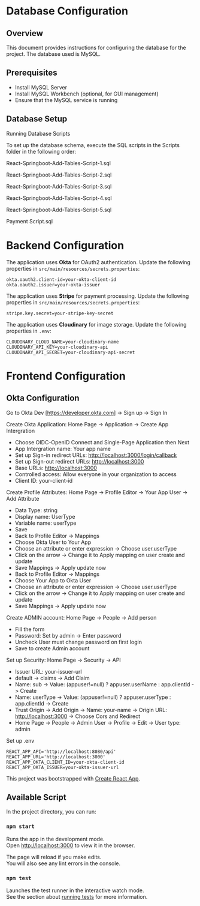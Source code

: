 # Database Configuration

## Overview
This document provides instructions for configuring the database for the project. The database used is MySQL.

## Prerequisites
- Install MySQL Server
- Install MySQL Workbench (optional, for GUI management)
- Ensure that the MySQL service is running

## Database Setup

Running Database Scripts

To set up the database schema, execute the SQL scripts in the Scripts folder in the following order:

React-Springboot-Add-Tables-Script-1.sql

React-Springboot-Add-Tables-Script-2.sql

React-Springboot-Add-Tables-Script-3.sql

React-Springboot-Add-Tables-Script-4.sql

React-Springboot-Add-Tables-Script-5.sql

Payment Script.sql


# Backend Configuration

The application uses **Okta** for OAuth2 authentication. Update the following properties in `src/main/resources/secrets.properties`:

```
okta.oauth2.client-id=your-okta-client-id
okta.oauth2.issuer=your-okta-issuer
```

The application uses **Stripe** for payment processing. Update the following properties in `src/main/resources/secrets.properties`:

```
stripe.key.secret=your-stripe-key-secret
```

The application uses **Cloudinary** for image storage. Update the following properties in `.env`:

```
CLOUDINARY_CLOUD_NAME=your-cloudinary-name
CLOUDINARY_API_KEY=your-cloudinary-api
CLOUDINARY_API_SECRET=your-cloudinary-api-secret
```


# Frontend Configuration
## Okta Configuration
Go to Okta Dev [https://developer.okta.com] -> Sign up -> Sign In

Create Okta Application: Home Page -> Application -> Create App Intergration
- Choose OIDC-OpenID Connect and Single-Page Application then Next
- App Intergration name: Your app name
- Set up Sign-in redirect URLs: [http://localhost:3000/login/callback](http://localhost:3000/login/callback)
- Set up Sign-out redirect URLs: [http://localhost:3000](http://localhost:3000)
- Base URLs: [http://localhost:3000](http://localhost:3000)
- Controlled access: Allow everyone in your organization to access
- Client ID: your-client-id

Create Profile Attributes: Home Page -> Profile Editor -> Your App User -> Add Attribute
- Data Type: string
- Display name: UserType
- Variable name: userType
- Save
- Back to Profile Editor -> Mappings
- Choose Okta User to Your App
- Choose an attribute or enter expression -> Choose user.userType
- Click on the arrow -> Change it to Apply mapping on user create and update
- Save Mappings -> Apply update now
- Back to Profile Editor -> Mappings
- Choose Your App to Okta User
- Choose an attribute or enter expression -> Choose user.userType
- Click on the arrow -> Change it to Apply mapping on user create and update
- Save Mappings -> Apply update now

Create ADMIN account: Home Page -> People -> Add person
- Fill the form
- Password: Set by admin -> Enter password
- Uncheck User must change password on first login
- Save to create Admin account

Set up Security: Home Page -> Security -> API
- Issuer URL: your-issuer-url
- default -> claims -> Add Claim
- Name: sub -> Value: (appuser!=null) ? appuser.userName : app.clientId -> Create
- Name: userType -> Value: (appuser!=null) ? appuser.userType : app.clientId -> Create
- Trust Origin -> Add Origin -> Name: your-name -> Origin URL: [http://localhost:3000](http://localhost:3000) -> Choose Cors and Redirect 
- Home Page -> People -> Admin User -> Profile -> Edit -> User type: admin

Set up .env 
```
REACT_APP_API='http://localhost:8080/api'
REACT_APP_URL='http://localhost:3000'
REACT_APP_OKTA_CLIENT_ID=your-okta-client-id
REACT_APP_OKTA_ISSUER=your-okta-issuer-url
```

This project was bootstrapped with [Create React App](https://github.com/facebook/create-react-app).

## Available Script

In the project directory, you can run:

### `npm start`

Runs the app in the development mode.\
Open [http://localhost:3000](http://localhost:3000) to view it in the browser.

The page will reload if you make edits.\
You will also see any lint errors in the console.

### `npm test`

Launches the test runner in the interactive watch mode.\
See the section about [running tests](https://facebook.github.io/create-react-app/docs/running-tests) for more information.
